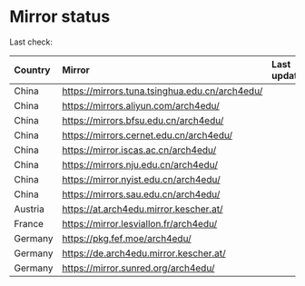 <script src="./time.js"></script>
# Mirror status
Last check: <script type="text/javascript">localize(1703603845.4008262);</script>

|Country|Mirror|Last update|
|:------|:-----|:----------|
|China|https://mirrors.tuna.tsinghua.edu.cn/arch4edu/|<script type="text/javascript">localize(1703572379);</script>|
|China|https://mirrors.aliyun.com/arch4edu/|<script type="text/javascript">localize(1703572379);</script>|
|China|https://mirrors.bfsu.edu.cn/arch4edu/|<script type="text/javascript">localize(1703572379);</script>|
|China|https://mirrors.cernet.edu.cn/arch4edu/|<script type="text/javascript">localize(1703572379);</script>|
|China|https://mirror.iscas.ac.cn/arch4edu/|<script type="text/javascript">localize(1703572379);</script>|
|China|https://mirrors.nju.edu.cn/arch4edu/|<script type="text/javascript">localize(1703486037);</script>|
|China|https://mirror.nyist.edu.cn/arch4edu/|<script type="text/javascript">localize(1703572379);</script>|
|China|https://mirrors.sau.edu.cn/arch4edu/|<script type="text/javascript">localize(1703572379);</script>|
|Austria|https://at.arch4edu.mirror.kescher.at/|<script type="text/javascript">localize(1703572379);</script>|
|France|https://mirror.lesviallon.fr/arch4edu/|<script type="text/javascript">localize(1703572379);</script>|
|Germany|https://pkg.fef.moe/arch4edu/|<script type="text/javascript">localize(1703572379);</script>|
|Germany|https://de.arch4edu.mirror.kescher.at/|<script type="text/javascript">localize(1703572379);</script>|
|Germany|https://mirror.sunred.org/arch4edu/|<script type="text/javascript">localize(1703572379);</script>|

<script src="./tablefilter/tablefilter.js"></script>
<script src="./table.js"></script>